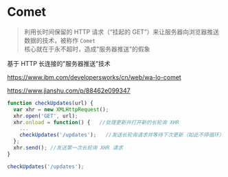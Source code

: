 # Comet

> 利用长时间保留的 HTTP 请求（“挂起的 GET”）来让服务器向浏览器推送数据的技术，被称作 `Comet`<br/>
> 核心就在于永不超时，造成"服务器推送"的假象

基于 HTTP 长连接的"服务器推送"技术

https://www.ibm.com/developersworks/cn/web/wa-lo-comet

https://www.jianshu.com/p/88462e099347

```js
function checkUpdates(url) {
  var xhr = new XMLHttpRequest();
  xhr.open('GET', url);
  xhr.onload = function() {   //处理更新并打开新的长轮询 XHR
    ...
    checkUpdates('/updates');   //发送长轮询请求并等待下次更新（如此不停循环）
  };
  xhr.send(); //发送第一次长轮询 XHR 请求
}

checkUpdates('/updates');
```

